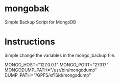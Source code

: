 # mongobak
Simple Backup Script for MongoDB

Instructions
============

Simple change the variables in the mongo_backup file.

MONGO_HOST="127.0.0.1"
MONGO_PORT="27017"
MONGODUMP_PATH="/usr/bin/mongodump"
DUMP_PATH="/GPFS/xf16id/mongodump"
